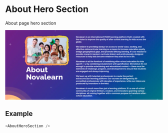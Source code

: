 # About Hero Section

About page hero section

![](./readmeIMG/2023-02-17-16-58-56.png)

## Example

```js
<AboutHeroSection />
```
